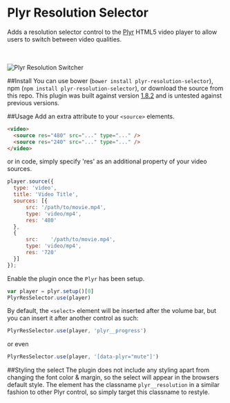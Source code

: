 # Plyr Resolution Selector
Adds a resolution selector control to the [Plyr](https://github.com/Selz/plyr/) HTML5 video player to allow users to switch between video qualities.

<br><br>
![Plyr Resolution Switcher](https://cloud.githubusercontent.com/assets/4160975/15988669/caa50800-309c-11e6-9cea-6d01d518fc4e.png)

##Install
You can use bower (`bower install plyr-resolution-selector`), npm (`npm install plyr-resolution-selector`), or download the source from this repo. This plugin was built against version [1.8.2](https://github.com/Selz/plyr/blob/master/changelog.md) and is untested against previous versions.

##Usage
Add an extra attribute to your `<source>` elements.
```html
<video>
  <source res="480" src="..." type="..." />
  <source res="240" src="..." type="..." />
</video>
```

or in code, simply specify 'res' as an additional property of your video sources.
```js
player.source({
  type: 'video',
  title: 'Video Title',
  sources: [{
      src: '/path/to/movie.mp4',
      type: 'video/mp4',
      res: '480'
  },
  {
      src:    '/path/to/movie.mp4',
      type: 'video/mp4',
      res: '720'
  }]
});
```

Enable the plugin once the `Plyr` has been setup.

```js
var player = plyr.setup()[0]
PlyrResSelector.use(player)
```

By default, the `<select>` element will be inserted after the volume bar, but you can insert it after another control as such:

```js
PlyrResSelector.use(player, 'plyr__progress')
```
or even
```js
PlyrResSelector.use(player, '[data-plyr="mute"]')
```

##Styling the select
 The plugin does not include any styling apart from changing the font color & margin, so the select will appear in the browsers default style. The element has the classname `plyr__resolution` in a similar fashion to other Plyr control, so simply target this classname to restyle.
